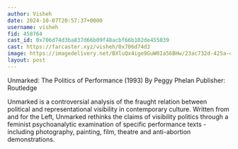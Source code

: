 ```yaml
---
author: Visheh
date: 2024-10-07T20:57:37+0000
username: visheh
fid: 458764
cast_id: 0x706d74d3ba837d66b09f48acbf66b102de455039
cast: https://farcaster.xyz/visheh/0x706d74d3
image: https://imagedelivery.net/BXluQx4ige9GuW0Ia56BHw/23ac732d-425a-4a30-b420-4ab62f955800/original
layout: post
---
```


Unmarked: The Politics of Performance (1993)
By Peggy Phelan
Publisher: Routledge

Unmarked is a controversial analysis of the fraught relation between political and representational visibility in contemporary culture. Written from and for the Left, Unmarked rethinks the claims of visibility politics through a feminist psychoanalytic examination of specific performance texts - including photography, painting, film, theatre and anti-abortion demonstrations.

<img src='https://imagedelivery.net/BXluQx4ige9GuW0Ia56BHw/23ac732d-425a-4a30-b420-4ab62f955800/original' alt='' referrerpolicy='no-referrer'/>
